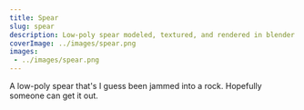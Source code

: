 ```yaml
---
title: Spear
slug: spear
description: Low-poly spear modeled, textured, and rendered in blender.
coverImage: ../images/spear.png
images:
 - ../images/spear.png
---
```


A low-poly spear that's I guess been jammed into a rock. Hopefully someone can get it out.
